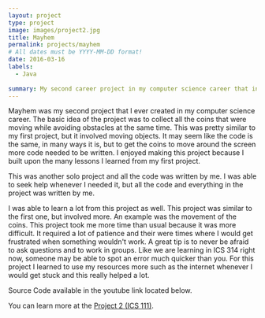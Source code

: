 ```yaml
---
layout: project
type: project
image: images/project2.jpg
title: Mayhem 
permalink: projects/mayhem
# All dates must be YYYY-MM-DD format!
date: 2016-03-16
labels:
  - Java
  
summary: My second career project in my computer science career that involves collecting moving objects. 
---
```


Mayhem was my second project that I ever created in my computer science career. The basic idea of the project was to collect all the coins that were moving while avoiding obstacles at the same time. This was pretty similar to my first project, but it involved moving objects. It may seem like the code is the same, in many ways it is, but to get the coins to move around the screen more code needed to be written. I enjoyed making this project because I built upon the many lessons I learned from my first project. 

This was another solo project and all the code was written by me. I was able to seek help whenever I needed it, but all the code and everything in the project was written by me. 

I was able to learn a lot from this project as well. This project was similar to the first one, but involved more. An example was the movement of the coins. This project took me more time than usual because it was more difficult. It required a lot of patience and their were times where I would get frustrated when something wouldn't work. A great tip is to never be afraid to ask questions and to work in groups. Like we are learning in ICS 314 right now, someone may be able to spot an error much quicker than you. For this project I learned to use my resources more such as the internet whenever I would get stuck and this really helped a lot. 

Source Code available in the youtube link located below. 

You can learn more at the [Project 2 (ICS 111)](https://www.youtube.com/watch?v=DKtTHHT6we8).
